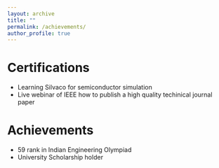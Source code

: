 ```yaml
---
layout: archive
title: ""
permalink: /achievements/
author_profile: true
---
```


Certifications
======

* Learning Silvaco for semiconductor simulation
* Live webinar of IEEE how to publish a high quality techinical journal paper

Achievements
======

* 59 rank in Indian Engineering Olympiad
* University Scholarship holder
